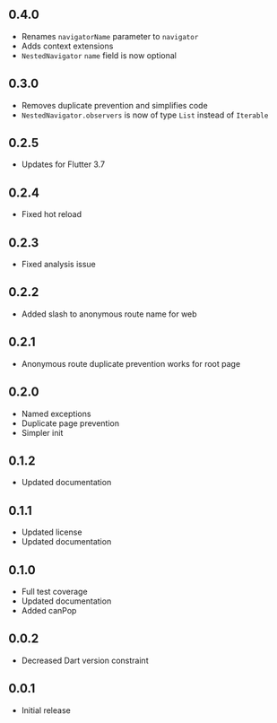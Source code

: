 ## 0.4.0
- Renames `navigatorName` parameter to `navigator`
- Adds context extensions
- `NestedNavigator` `name` field is now optional

## 0.3.0
- Removes duplicate prevention and simplifies code
- `NestedNavigator.observers` is now of type `List` instead of `Iterable`

## 0.2.5
- Updates for Flutter 3.7

## 0.2.4
- Fixed hot reload

## 0.2.3
- Fixed analysis issue

## 0.2.2
- Added slash to anonymous route name for web

## 0.2.1
- Anonymous route duplicate prevention works for root page

## 0.2.0
- Named exceptions
- Duplicate page prevention
- Simpler init

## 0.1.2
- Updated documentation

## 0.1.1
- Updated license
- Updated documentation

## 0.1.0
- Full test coverage
- Updated documentation
- Added canPop

## 0.0.2
- Decreased Dart version constraint

## 0.0.1
- Initial release